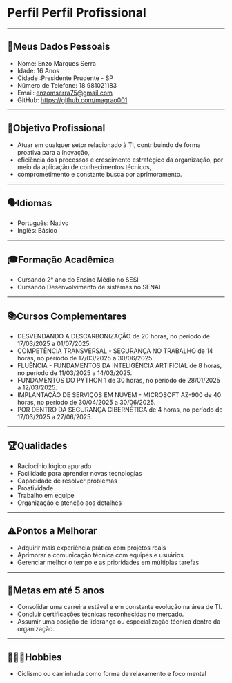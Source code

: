 # Perfil Perfil Profissional
---
📄Meus Dados Pessoais
---
- Nome: Enzo Marques Serra
- Idade: 16 Anos
- Cidade :Presidente Prudente - SP
- Número de Telefone: 18 981021183
- Email: enzomserra75@gmail.com
- GitHub: https://github.com/magrao001
---
🎯Objetivo Profissional
---
- Atuar em qualquer setor relacionado à TI, contribuindo de forma proativa para a inovação,
- eficiência dos processos e crescimento estratégico da organização, por meio da aplicação de conhecimentos técnicos,
- comprometimento e constante busca por aprimoramento.
---
 🗣Idiomas
---
- Português: Nativo
- Inglês: Básico
---
🎓Formação Acadêmica
---
- Cursando 2° ano do Ensino Médio no SESI
- Cursando Desenvolvimento de sistemas no SENAI
---
📚Cursos Complementares
---
- DESVENDANDO A DESCARBONIZAÇÃO de 20 horas, no período de 17/03/2025 a 01/07/2025.
- COMPETÊNCIA TRANSVERSAL - SEGURANÇA NO TRABALHO de 14 horas, no período de 17/03/2025 a 30/06/2025.
- FLUÊNCIA - FUNDAMENTOS DA INTELIGÊNCIA ARTIFICIAL de 8 horas, no período de 11/03/2025 a 14/03/2025.
- FUNDAMENTOS DO PYTHON 1 de 30 horas, no período de 28/01/2025 a 12/03/2025.
- IMPLANTAÇÃO DE SERVIÇOS EM NUVEM - MICROSOFT AZ-900 de 40 horas, no período de 30/04/2025 a 30/06/2025.
- POR DENTRO DA SEGURANÇA CIBERNÉTICA de 4 horas, no período de 17/03/2025 a 27/06/2025.
---
🏆Qualidades
---
- Raciocínio lógico apurado
- Facilidade para aprender novas tecnologias
- Capacidade de resolver problemas
- Proatividade
- Trabalho em equipe
- Organização e atenção aos detalhes
---
⚠️Pontos a Melhorar
---
- Adquirir mais experiência prática com projetos reais
- Aprimorar a comunicação técnica com equipes e usuários
- Gerenciar melhor o tempo e as prioridades em múltiplas tarefas
---
🎯Metas em até 5 anos
---
- Consolidar uma carreira estável e em constante evolução na área de TI.
- Concluir certificações técnicas reconhecidas no mercado.
- Assumir uma posição de liderança ou especialização técnica dentro da organização.
---
🏃🏼‍♂️Hobbies
---
- Ciclismo ou caminhada como forma de relaxamento e foco mental
